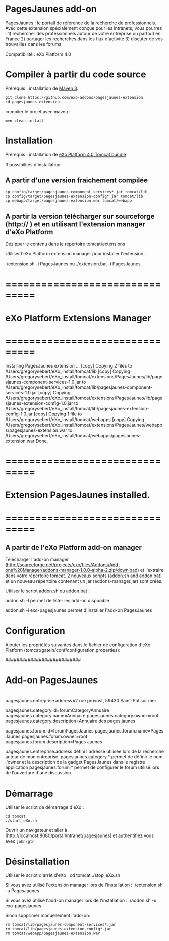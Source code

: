 PagesJaunes add-on
=====================

PagesJaunes : le portail de référence de la recherche de professionnels. Avec cette extension spécialement conçue pour les intranets, vous pourrez : 1) rechercher des professionnels autour de votre entreprise ou partout en France 2) partager les recherches dans les flux d'activité 3) discuter de vos trouvailles dans les forums 

Compatibilité : eXo Platform 4.0


Compiler à partir du code source 
==========================================

Prérequis : installation de  [Maven 3](http://maven.apache.org/download.html).

    git clone https://github.com/exo-addons/pagesjaunes-extension
    cd pagesjaunes-extension

compiler le projet avec maven :

    mvn clean install
    

Installation
===================== 

Prérequis : installation de [eXo Platform 4.0 Tomcat bundle](http://www.exoplatform.com/company/en/download-exo-platform)   

3 possibilités d'installation:

A partir d'une version fraichement compilée
---------------------------------------------

    cp config/target/pagesjaunes-component-services*.jar tomcat/lib
    cp config/target/pagesjaunes-extension-config*.jar tomcat/lib
    cp webapp/target/pagesjaunes-extension.war tomcat/webapp
    

A partir la version télécharger sur sourceforge (http:// ) et en utilisant l'extension manager d'eXo Platform
------------------------------------------------------------------------------------------------------------------

Dézipper le contenu dans le répertoire tomcat/extensions

Utiliser l'eXo Platform extension manager pour installer l'extension :

./extension.sh -i PagesJaunes ou ./extension.bat -i PagesJaunes

 # ===============================
 # eXo Platform Extensions Manager
 # ===============================

Installing PagesJaunes extension ...
     [copy] Copying 2 files to /Users/gregorysebert/eXo_install/tomcat/lib
     [copy] Copying /Users/gregorysebert/eXo_install/tomcat/extensions/PagesJaunes/lib/pagesjaunes-component-services-1.0.jar to /Users/gregorysebert/eXo_install/tomcat/lib/pagesjaunes-component-services-1.0.jar
     [copy] Copying /Users/gregorysebert/eXo_install/tomcat/extensions/PagesJaunes/lib/pagesjaunes-extension-config-1.0.jar to /Users/gregorysebert/eXo_install/tomcat/lib/pagesjaunes-extension-config-1.0.jar
     [copy] Copying 1 file to /Users/gregorysebert/eXo_install/tomcat/webapps
     [copy] Copying /Users/gregorysebert/eXo_install/tomcat/extensions/PagesJaunes/webapps/pagesjaunes-extension.war to /Users/gregorysebert/eXo_install/tomcat/webapps/pagesjaunes-extension.war
Done.

 # ===============================
 # Extension PagesJaunes installed.
 # ===============================



A partir de l'eXo Platform add-on manager
-----------------------------------------

Télécharger l'add-on manager (http://sourceforge.net/projects/exo/files/Addons/Add-ons%20Manager/addons-manager-1.0.0-alpha-2.zip/download) et l'extraire dans votre répertoire tomcat. 2 nouveaux scripts (addon.sh and addon.bat) et un nouveau répertoire contenant un jar (addons-manager.jar) sont créés.

Utiliser le script addon.sh ou addon.bat :

addon.sh -l permet de lister les add-on disponible

addon.sh -i exo-pagesjaunes permet d'installer l'add-on PagesJaunes



Configuration
===============

Ajouter les propriétés suivantes dans le fichier de configuration d'eXo Platform (tomcat/gatein/conf/configuration.properties):

###########################
#
# Add-on PagesJaunes
#

pagesjaunes.entreprise.address=2 rue provost, 59430 Saint-Pol sur mer

pagesjaunes.category.id=forumCategoryAnnuaire
pagesjaunes.category.name=Annuaire
pagesjaunes.category.owner=root
pagesjaunes.category.description=Annuaire des pages jaunes

pagesjaunes.forum.id=forumPagesJaunes
pagesjaunes.forum.name=Pages Jaunes
pagesjaunes.forum.owner=root
pagesjaunes.forum.description=Pages Jaunes


pagesjaunes.entreprise.address défini l'adresse utilisée lors de la recherche autour de mon entreprise.
pagesjaunes.category.* permet de définir le nom, l'owner et la description de la gadget PagesJaunes dans le registre application
pagesjaunes.forum;* permet de configurer le forum utilisé lors de l'ouverture d'une discussion

 
Démarrage
===============

Utiliser le script de démarrage d'eXo :

    cd tomcat 
    ./start_eXo.sh

Ouvrir un navigateur et aller à [http://localhost:8080/portal/intranet/pagesjaunes] et authentifiez vous avec `john/gtn`

Désinstallation
===============

Utiliser le script d'arrêt d'eXo :
	cd tomcat 
    ./stop_eXo.sh

Si vous avez utilisé l'extension manager lors de l'installation :  ./extension.sh -u PagesJaunes

Si vous avez utilisé l'add-on manager lors de l'installation :  ./addon.sh -u exo-pagesjaunes  

Sinon supprimer manuellement l'add-on:

  	rm tomcat/lib/pagesjaunes-component-services*.jar
    rm tomcat/lib/pagesjaunes-extension-config*.jar
    rm tomcat/webapp/pagesjaunes-extension.war
